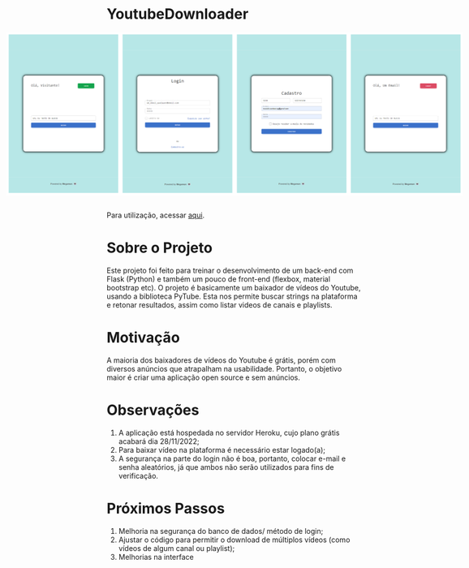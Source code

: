 
# YoutubeDownloader
<div style='display:flex;flex-direction:row;justify-content:center;align-items:center'>
    <img src="./static/assets/Screenshots%201%20-%202.png" style="width:450px">
    <img src="./static/assets/Screenshots%203%20-%204.png" style="width:450px">
</div><br>

Para utilização, acessar [aqui](https://afternoon-scrubland-71132.herokuapp.com/).<br>

# Sobre o Projeto

Este projeto foi feito para treinar o desenvolvimento de um back-end com Flask (Python) e também um pouco de front-end (flexbox, material bootstrap etc).
O projeto é basicamente um baixador de vídeos do Youtube, usando a biblioteca PyTube. Esta nos permite buscar strings na plataforma e retonar resultados, assim como
listar videos de canais e playlists.

# Motivação

A maioria dos baixadores de vídeos do Youtube é grátis, porém com diversos anúncios que atrapalham na usabilidade. Portanto, o objetivo maior é criar uma aplicação
open source e sem anúncios.

# Observações

1) A aplicação está hospedada no servidor Heroku, cujo plano grátis acabará dia 28/11/2022;
2) Para baixar vídeo na plataforma é necessário estar logado(a);
3) A segurança na parte do login não é boa, portanto, colocar e-mail e senha aleatórios, já que ambos não serão utilizados para fins de verificação.

# Próximos Passos

1) Melhoria na segurança do banco de dados/ método de login;
2) Ajustar o código para permitir o download de múltiplos vídeos (como vídeos de algum canal ou playlist);
3) Melhorias na interface
